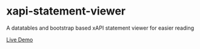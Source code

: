 # xapi-statement-viewer
A datatables and bootstrap based xAPI statement viewer for easier reading

[Live Demo](http://ty-.github.io/xapi-statement-viewer)
